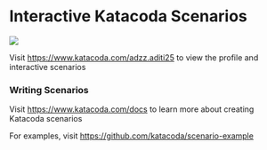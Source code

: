 # Interactive Katacoda Scenarios

[![](http://shields.katacoda.com/katacoda/adzz.aditi25/count.svg)](https://www.katacoda.com/adzz.aditi25 "Get your profile on Katacoda.com")

Visit https://www.katacoda.com/adzz.aditi25 to view the profile and interactive scenarios

### Writing Scenarios
Visit https://www.katacoda.com/docs to learn more about creating Katacoda scenarios

For examples, visit https://github.com/katacoda/scenario-example
